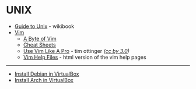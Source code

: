 # UNIX

* [Guide to Unix](https://en.wikibooks.org/wiki/Guide_to_Unix) - wikibook
* [Vim](https://www.vim.org/)
  - [A Byte of Vim](https://vim.swaroopch.com/byte-of-vim.pdf)
  - [Cheat Sheets](http://www.viemu.com/a_vi_vim_graphical_cheat_sheet_tutorial.html)
  - [Use Vim Like A Pro](https://archive.org/download/the7habitsofhighlyeffectivepeople_202001/Programming%20Books/Tim%20Ottinger%20-%20Vim%20Like%20A%20Pro.pdf) - tim ottinger _([cc by 3.0](https://creativecommons.org/licenses/by/3.0/))_
  - [Vim Help Files](https://vimhelp.org/) - html version of the vim help pages

---

* [Install Debian in VirtualBox](LINUX/Debian-vbox.md)
* [Install Arch in VirtualBox](LINUX/Arch-vbox.md)
